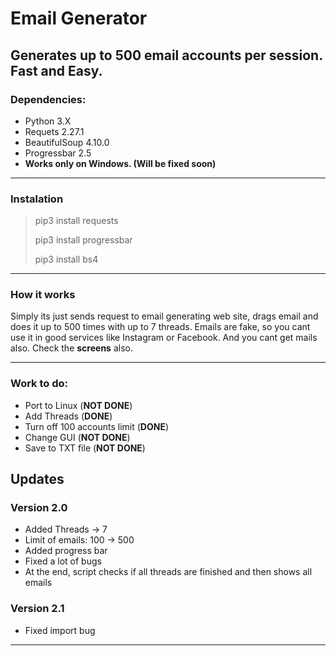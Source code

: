 # Email Generator
## Generates up to 500 email accounts per session. Fast and Easy.

### Dependencies:
+ Python 3.X
+ Requets 2.27.1
+ BeautifulSoup 4.10.0
+ Progressbar 2.5
+ **Works only on Windows. (Will be fixed soon)**
***
### Instalation
> pip3 install requests
> 
> pip3 install progressbar
> 
> pip3 install bs4
***
### How it works
Simply its just sends request to email generating web site, drags email and does it up to 500 times with up to 7 threads. Emails are fake, so you cant use it in good services like Instagram or Facebook. And you cant get mails also. Check the **screens** also.
***
### Work to do:
+ Port to Linux (**NOT DONE**)
+ Add Threads (**DONE**)
+ Turn off 100 accounts limit (**DONE**)
+ Change GUI (**NOT DONE**)
+ Save to TXT file (**NOT DONE**)

## Updates
### Version 2.0
+ Added Threads -> 7
+ Limit of emails: 100 -> 500
+ Added progress bar
+ Fixed a lot of bugs
+ At the end, script checks if all threads are finished and then shows all emails

### Version 2.1
+ Fixed import bug
***

